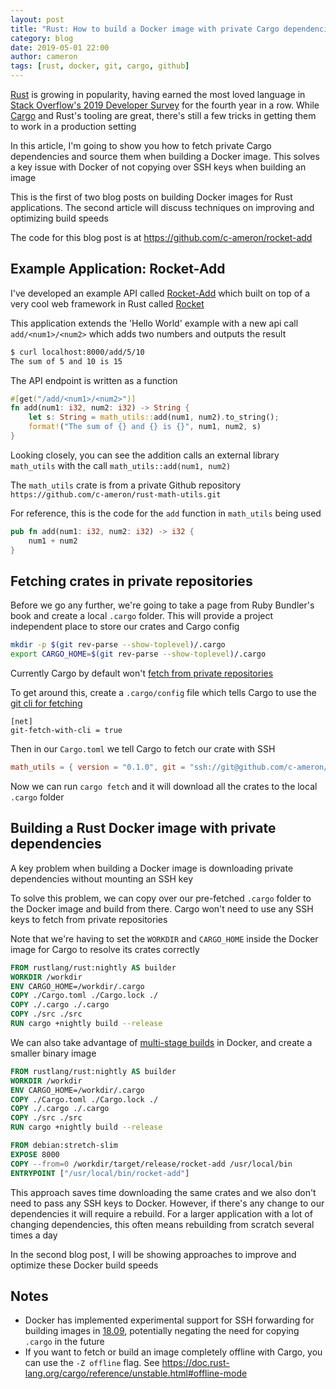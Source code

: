 ```yaml
---
layout: post
title: "Rust: How to build a Docker image with private Cargo dependencies"
category: blog
date: 2019-05-01 22:00
author: cameron
tags: [rust, docker, git, cargo, github]
---
```


[Rust](https://www.rust-lang.org/) is growing in popularity, having earned the most loved language in [Stack Overflow's 2019 Developer Survey](https://insights.stackoverflow.com/survey/2019#most-loved-dreaded-and-wanted) for the fourth year in a row. While [Cargo](https://doc.rust-lang.org/cargo/) and Rust's tooling are great, there's still a few tricks in getting them to work in a production setting

In this article, I'm going to show you how to fetch private Cargo dependencies and source them when building a Docker image. This solves a key issue with Docker of not copying over SSH keys when building an image

This is the first of two blog posts on building Docker images for Rust applications. The second article will discuss techniques on improving and optimizing build speeds

The code for this blog post is at <https://github.com/c-ameron/rocket-add>

## Example Application: Rocket-Add

I've developed an example API called [Rocket-Add](https://github.com/c-ameron/rocket-add) which built on top of a very cool web framework in Rust called [Rocket](https://github.com/SergioBenitez/Rocket/)

This application extends the 'Hello World' example with a new api call `add/<num1>/<num2>` which adds two numbers and outputs the result

``` bash
$ curl localhost:8000/add/5/10
The sum of 5 and 10 is 15
```

The API endpoint is written as a function
``` rust
#[get("/add/<num1>/<num2>")]
fn add(num1: i32, num2: i32) -> String {
    let s: String = math_utils::add(num1, num2).to_string();
    format!("The sum of {} and {} is {}", num1, num2, s)
}
```

Looking closely, you can see the addition calls an external library `math_utils` with the call `math_utils::add(num1, num2)`

The `math_utils` crate is from a private Github repository `https://github.com/c-ameron/rust-math-utils.git`

For reference, this is the code for the `add` function in `math_utils` being used
``` rust
pub fn add(num1: i32, num2: i32) -> i32 {
    num1 + num2
}
```

## Fetching crates in private repositories

Before we go any further, we're going to take a page from Ruby Bundler's book and create a local `.cargo` folder. This will provide a project independent place to store our crates and Cargo config

``` bash
mkdir -p $(git rev-parse --show-toplevel)/.cargo
export CARGO_HOME=$(git rev-parse --show-toplevel)/.cargo
```

Currently Cargo by default won't [fetch from private repositories](https://github.com/rust-lang/cargo/issues/1851)

To get around this, create a `.cargo/config` file which tells Cargo to use the [git cli for fetching](https://doc.rust-lang.org/nightly/cargo/reference/config.html#configuration-keys)
```
[net]
git-fetch-with-cli = true
```

Then in our `Cargo.toml` we tell Cargo to fetch our crate with SSH

``` toml
math_utils = { version = "0.1.0", git = "ssh://git@github.com/c-ameron/rust-math-utils.git"}
```

Now we can run `cargo fetch` and it will download all the crates to the local `.cargo` folder

## Building a Rust Docker image with private dependencies

A key problem when building a Docker image is downloading private dependencies without mounting an SSH key

To solve this problem, we can copy over our pre-fetched `.cargo` folder to the Docker image and build from there. Cargo won't need to use any SSH keys to fetch from private repositories

Note that we're having to set the `WORKDIR` and `CARGO_HOME` inside the Docker image for Cargo to resolve its crates correctly

``` Dockerfile
FROM rustlang/rust:nightly AS builder
WORKDIR /workdir                       
ENV CARGO_HOME=/workdir/.cargo                       
COPY ./Cargo.toml ./Cargo.lock ./                       
COPY ./.cargo ./.cargo
COPY ./src ./src
RUN cargo +nightly build --release
```

We can also take advantage of [multi-stage builds](https://docs.docker.com/develop/develop-images/multistage-build/) in Docker, and create a smaller binary image

``` Dockerfile
FROM rustlang/rust:nightly AS builder
WORKDIR /workdir                       
ENV CARGO_HOME=/workdir/.cargo                       
COPY ./Cargo.toml ./Cargo.lock ./                       
COPY ./.cargo ./.cargo
COPY ./src ./src
RUN cargo +nightly build --release

FROM debian:stretch-slim
EXPOSE 8000
COPY --from=0 /workdir/target/release/rocket-add /usr/local/bin
ENTRYPOINT ["/usr/local/bin/rocket-add"]
```

This approach saves time downloading the same crates and we also don't need to pass any SSH keys to Docker. However, if there's any change to our dependencies it will require a rebuild. For a larger application with a lot of changing dependencies, this often means rebuilding from scratch several times a day

In the second blog post, I will be showing approaches to improve and optimize these Docker build speeds


## Notes

 - Docker has implemented experimental support for SSH forwarding for building images in [18.09](https://docs.docker.com/develop/develop-images/build_enhancements/#using-ssh-to-access-private-data-in-builds), potentially negating the need for copying `.cargo` in the future
 - If you want to fetch or build an image completely offline with Cargo, you can use the `-Z offline` flag. See <https://doc.rust-lang.org/cargo/reference/unstable.html#offline-mode>
